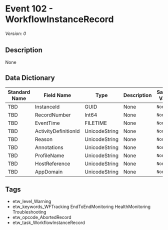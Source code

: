 # Event 102 - WorkflowInstanceRecord
###### Version: 0

## Description
None

## Data Dictionary
|Standard Name|Field Name|Type|Description|Sample Value|
|---|---|---|---|---|
|TBD|InstanceId|GUID|None|`None`|
|TBD|RecordNumber|Int64|None|`None`|
|TBD|EventTime|FILETIME|None|`None`|
|TBD|ActivityDefinitionId|UnicodeString|None|`None`|
|TBD|Reason|UnicodeString|None|`None`|
|TBD|Annotations|UnicodeString|None|`None`|
|TBD|ProfileName|UnicodeString|None|`None`|
|TBD|HostReference|UnicodeString|None|`None`|
|TBD|AppDomain|UnicodeString|None|`None`|

## Tags
* etw_level_Warning
* etw_keywords_WFTracking EndToEndMonitoring HealthMonitoring Troubleshooting
* etw_opcode_AbortedRecord
* etw_task_WorkflowInstanceRecord